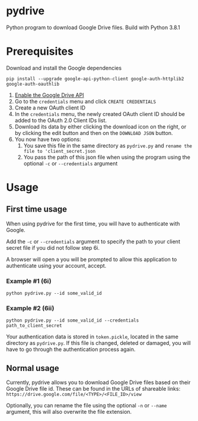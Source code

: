 # pydrive
Python program to download Google Drive files. Build with Python 3.8.1

# Prerequisites
Download and install the Google dependencies

`pip install --upgrade google-api-python-client google-auth-httplib2 google-auth-oauthlib`

1. [Enable the Google Drive API](https://developers.google.com/drive/api/v3/enable-drive-api)
2. Go to the `credentials` menu and click `CREATE CREDENTIALS`
3. Create a new OAuth client ID
4. In the `credentials` menu, the newly created OAuth client ID should be added to the OAuth 2.0 Client IDs list.
5. Download its data by either clicking the download icon on the right, or by clicking the edit button and then on the `DOWNLOAD JSON` button.
6. You now have two options:
    1. You save this file in the same directory as `pydrive.py` and `rename the file to 'client_secret.json`
    2. You pass the path of this json file when using the program using the optional `-c` or `--credentials` argument
    
# Usage
## First time usage
When using pydrive for the first time, you will have to authenticate with Google.

Add the `-c` or `--credentials` argument to specify the path to your client secret file if you did not follow step 6i.

A browser will open a you will be prompted to allow this application to authenticate using your account, accept.

### Example #1 (6i)
`python pydrive.py --id some_valid_id`

### Example #2 (6ii)
`python pydrive.py --id some_valid_id --credentials path_to_client_secret`

Your authentication data is stored in `token.pickle`, located in the same directory as `pydrive.py`. If this file is changed, deleted or damaged, you will have to go through the authentication process again.

## Normal usage
Currently, pydrive allows you to download Google Drive files based on their Google Drive file id. These can be found in the URLs of shareable links: `https://drive.google.com/file/<TYPE>/<FILE_ID>/view`

Optionally, you can rename the file using the optional `-n` or `--name` argument, this will also overwrite the file extension.
